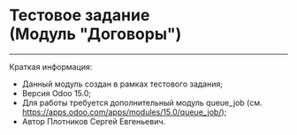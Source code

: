 
# Тестовое задание <br/> (Модуль "Договоры")
----
Краткая информация:
* Данный модуль создан в рамках тестового задания;
* Версия Odoo 15.0;
* Для работы требуется дополнительный модуль queue_job (см. https://apps.odoo.com/apps/modules/15.0/queue_job/);
* Автор Плотников Сергей Евгеньевич.
